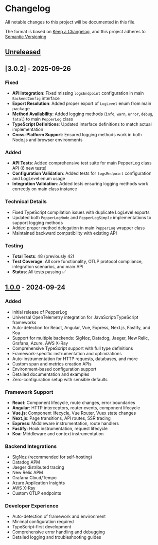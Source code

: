 # Changelog

All notable changes to this project will be documented in this file.

The format is based on [Keep a Changelog](https://keepachangelog.com/en/1.0.0/),
and this project adheres to [Semantic Versioning](https://semver.org/spec/v2.0.0.html).

## [Unreleased]

## [3.0.2] - 2025-09-26

### Fixed
- **API Integration**: Fixed missing `logsEndpoint` configuration in main `BackendConfig` interface
- **Export Resolution**: Added proper export of `LogLevel` enum from main package
- **Method Availability**: Added logging methods (`info`, `warn`, `error`, `debug`, `fatal`) to main `PepperLog` class
- **TypeScript Definitions**: Updated interface definitions to match actual implementation
- **Cross-Platform Support**: Ensured logging methods work in both Node.js and browser environments

### Added
- **API Tests**: Added comprehensive test suite for main PepperLog class API (6 new tests)
- **Configuration Validation**: Added tests for `logsEndpoint` configuration and LogLevel enum usage
- **Integration Validation**: Added tests ensuring logging methods work correctly on main class instance

### Technical Details
- Fixed TypeScript compilation issues with duplicate LogLevel exports
- Updated both `PepperLogNode` and `PepperLogSimple` implementations to support logging methods
- Added proper method delegation in main `PepperLog` wrapper class
- Maintained backward compatibility with existing API

### Testing
- **Total Tests**: 48 (previously 42)
- **Test Coverage**: All core functionality, OTLP protocol compliance, integration scenarios, and main API
- **Status**: All tests passing ✅

## [1.0.0] - 2024-09-24

### Added
- Initial release of PepperLog
- Universal OpenTelemetry integration for JavaScript/TypeScript frameworks
- Auto-detection for React, Angular, Vue, Express, Next.js, Fastify, and Koa
- Support for multiple backends: SigNoz, Datadog, Jaeger, New Relic, Grafana, Azure, AWS X-Ray
- Comprehensive TypeScript support with full type definitions
- Framework-specific instrumentation and optimizations
- Auto-instrumentation for HTTP requests, databases, and more
- Custom span and metrics creation APIs
- Environment-based configuration support
- Detailed documentation and examples
- Zero-configuration setup with sensible defaults

### Framework Support
- **React**: Component lifecycle, route changes, error boundaries
- **Angular**: HTTP interceptors, router events, component lifecycle
- **Vue.js**: Component lifecycle, Vue Router, Vuex state changes
- **Next.js**: Page transitions, API routes, SSR tracing
- **Express**: Middleware instrumentation, route handlers
- **Fastify**: Hook instrumentation, request lifecycle
- **Koa**: Middleware and context instrumentation

### Backend Integrations
- SigNoz (recommended for self-hosting)
- Datadog APM
- Jaeger distributed tracing
- New Relic APM
- Grafana Cloud/Tempo
- Azure Application Insights
- AWS X-Ray
- Custom OTLP endpoints

### Developer Experience
- Auto-detection of framework and environment
- Minimal configuration required
- TypeScript-first development
- Comprehensive error handling and debugging
- Detailed logging and troubleshooting guides

[Unreleased]: https://github.com/yourusername/pepper-log/compare/v1.0.0...HEAD
[1.0.0]: https://github.com/yourusername/pepper-log/releases/tag/v1.0.0